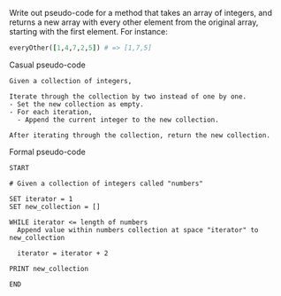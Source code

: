Write out pseudo-code for a method that takes an array of integers, and returns a new array with every other element from the original array, starting with the first element. For instance:
```ruby
everyOther([1,4,7,2,5]) # => [1,7,5]
```

Casual pseudo-code
```
Given a collection of integers,

Iterate through the collection by two instead of one by one.
- Set the new collection as empty.
- For each iteration,
  - Append the current integer to the new collection.

After iterating through the collection, return the new collection.
```

Formal pseudo-code
```
START

# Given a collection of integers called "numbers"

SET iterator = 1
SET new_collection = []

WHILE iterator <= length of numbers
  Append value within numbers collection at space "iterator" to new_collection

  iterator = iterator + 2

PRINT new_collection

END
```